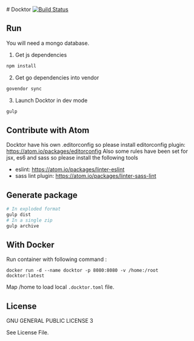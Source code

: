 # Docktor [![Build Status](https://travis-ci.org/soprasteria/docktor.svg?branch=golang)](https://travis-ci.org/soprasteria/docktor)

## Run
You will need a mongo database.

1. Get js dependencies
```bash
npm install
```

2. Get go dependencies into vendor
```bash
govendor sync
```

3. Launch Docktor in dev mode
```bash
gulp
```

## Contribute with Atom
Docktor have his own .editorconfig so please install editorconfig plugin: https://atom.io/packages/editorconfig
Also some rules have been set for jsx, es6 and sass so please install the following tools
- eslint: https://atom.io/packages/linter-eslint
- sass lint plugin: https://atom.io/packages/linter-sass-lint

## Generate package

```bash
# In exploded format
gulp dist
# In a single zip
gulp archive
```

## With Docker

Run container with following command :

`docker run -d --name docktor -p 8080:8080 -v /home:/root docktor:latest`

Map /home to load local `.docktor.toml` file.

## License
GNU GENERAL PUBLIC LICENSE 3

See License File.
